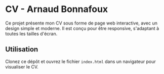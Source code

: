# CV - Arnaud Bonnafoux

Ce projet présente mon CV sous forme de page web interactive, avec un design simple et moderne. Il est conçu pour être responsive, s'adaptant à toutes les tailles d'écran.

## Utilisation

Clonez ce dépôt et ouvrez le fichier `index.html` dans un navigateur pour visualiser le CV.

